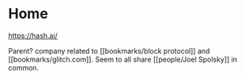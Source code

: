 # Home
https://hash.ai/

Parent? company related to [[bookmarks/block protocol]] and [[bookmarks/glitch.com]]. Seem to all share [[people/Joel Spolsky]] in common.